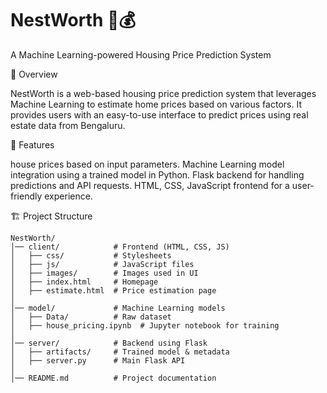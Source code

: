 

# NestWorth 🏡💰
A Machine Learning-powered Housing Price Prediction System

📌 Overview

NestWorth is a web-based housing price prediction system that leverages Machine Learning to estimate home prices based on various factors. It provides users with an easy-to-use interface to predict prices using real estate data from Bengaluru.

🚀 Features

house prices based on input parameters.
Machine Learning model integration using a trained model in Python.
Flask backend for handling predictions and API requests.
HTML, CSS, JavaScript frontend for a user-friendly experience.

🏗️ Project Structure

```plaintext
NestWorth/
│── client/            # Frontend (HTML, CSS, JS)
│   ├── css/           # Stylesheets
│   ├── js/            # JavaScript files
│   ├── images/        # Images used in UI
│   ├── index.html     # Homepage
│   ├── estimate.html  # Price estimation page
│
│── model/             # Machine Learning models
│   ├── Data/          # Raw dataset
│   ├── house_pricing.ipynb  # Jupyter notebook for training
│
│── server/            # Backend using Flask
│   ├── artifacts/     # Trained model & metadata
│   ├── server.py      # Main Flask API
│
│── README.md          # Project documentation
